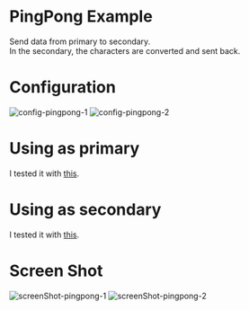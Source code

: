 # PingPong Example   
Send data from primary to secondary.   
In the secondary, the characters are converted and sent back.   

# Configuration   

![config-pingpong-1](https://user-images.githubusercontent.com/6020549/167327687-2eb16aa3-dbf7-4fd7-8dbe-8784c3a23552.jpg)
![config-pingpong-2](https://user-images.githubusercontent.com/6020549/167327690-67151623-071c-443a-8276-cc79dec57667.jpg)

# Using as primary   
I tested it with [this](https://github.com/nopnop2002/esp-idf-cc2500/tree/main/ArduinoCode/CC2500_ping).   

# Using as secondary   
I tested it with [this](https://github.com/nopnop2002/esp-idf-cc2500/tree/main/ArduinoCode/CC2500_pong).   


# Screen Shot

![screenShot-pingpong-1](https://user-images.githubusercontent.com/6020549/167327820-efe090da-fe15-4f42-9301-df00e98b86ae.jpg)
![screenShot-pingpong-2](https://user-images.githubusercontent.com/6020549/167327822-bdfb814b-378a-4c51-8ce8-cca5d18c6974.jpg)
